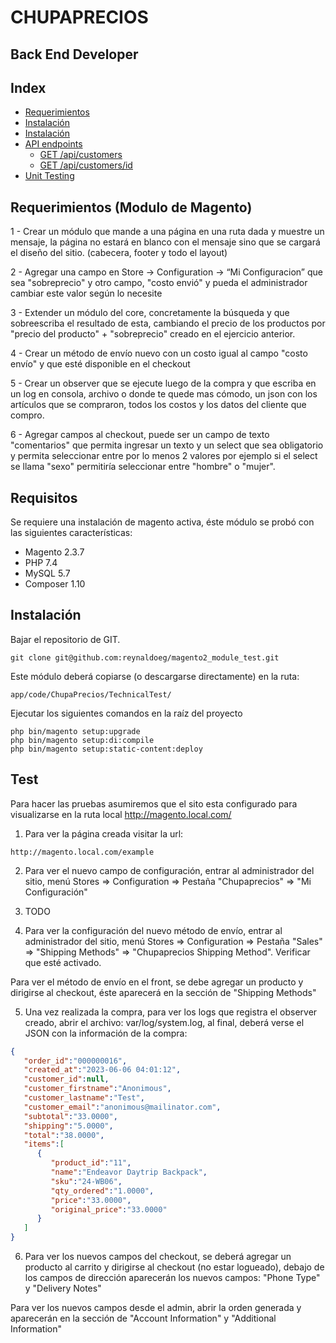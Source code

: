 # CHUPAPRECIOS
## Back End Developer

## Index

- [Requerimientos](#the-task)
- [Instalación](#installation)
- [Instalación](#installation)
- [API endpoints](#api-endpoints)
  - [GET /api/customers](#get-apicustomers)
  - [GET /api/customers/id](#get-apicustomersid)
- [Unit Testing](#unit-testing)

## Requerimientos (Modulo de Magento)

1 - Crear un módulo que mande a una página en una ruta dada y muestre un mensaje, la página no estará en blanco con el mensaje sino que se cargará el diseño del sitio. (cabecera, footer y todo el layout)

2 - Agregar una campo en Store -> Configuration -> “Mi Configuracion” que sea "sobreprecio" y otro campo, "costo envió" y pueda el administrador cambiar este valor según lo necesite

3 - Extender un módulo del core, concretamente la búsqueda y que sobreescriba el resultado de esta, cambiando el precio de los productos por "precio del producto" + "sobreprecio" creado en el ejercicio anterior.

4 - Crear un método de envío nuevo con un costo igual al campo "costo envío" y que esté disponible en el checkout

5 - Crear un observer que se ejecute luego de la compra y que escriba en un log en consola, archivo o donde te quede mas cómodo, un json con los artículos que se compraron, todos los costos y los datos del cliente que compro.

6 - Agregar campos al checkout, puede ser un campo de texto "comentarios" que permita ingresar un texto y un select que sea obligatorio y permita seleccionar entre por lo menos 2 valores por ejemplo si el select se llama "sexo" permitiría seleccionar entre "hombre" o "mujer".


## Requisitos


Se requiere una instalación de magento activa, éste módulo se probó con las siguientes características:

- Magento 2.3.7
- PHP 7.4
- MySQL 5.7
- Composer 1.10



## Instalación

Bajar el repositorio de GIT.
```shell 
git clone git@github.com:reynaldoeg/magento2_module_test.git
```

Este módulo deberá copiarse (o descargarse directamente) en la ruta:

```shell 
app/code/ChupaPrecios/TechnicalTest/
```



Ejecutar los siguientes comandos en la raíz del proyecto
```shell 
php bin/magento setup:upgrade
php bin/magento setup:di:compile
php bin/magento setup:static-content:deploy
```


## Test

Para hacer las pruebas asumiremos que el sito esta configurado para visualizarse en la ruta local http://magento.local.com/

1. Para ver la página creada visitar la url:


```shell 
http://magento.local.com/example
```



2. Para ver el nuevo campo de configuración, entrar al administrador del sitio, menú Stores => Configuration => Pestaña "Chupaprecios" => "Mi Configuración"


3. TODO

4. Para ver la configuración del nuevo método de envío, entrar al administrador del sitio, menú Stores => Configuration => Pestaña "Sales" => "Shipping Methods" => "Chupaprecios Shipping Method". Verificar que esté activado.

Para ver el método de envío en el front, se debe agregar un producto y dirigirse al checkout, éste aparecerá en la sección de "Shipping Methods"

5. Una vez realizada la compra, para ver los logs que registra el observer creado, abrir el archivo: var/log/system.log, al final, deberá verse el JSON con la información de la compra:

```json 
{
   "order_id":"000000016",
   "created_at":"2023-06-06 04:01:12",
   "customer_id":null,
   "customer_firstname":"Anonimous",
   "customer_lastname":"Test",
   "customer_email":"anonimous@mailinator.com",
   "subtotal":"33.0000",
   "shipping":"5.0000",
   "total":"38.0000",
   "items":[
      {
         "product_id":"11",
         "name":"Endeavor Daytrip Backpack",
         "sku":"24-WB06",
         "qty_ordered":"1.0000",
         "price":"33.0000",
         "original_price":"33.0000"
      }
   ]
}
```

6. Para ver los nuevos campos del checkout, se deberá agregar un producto al carrito y dirigirse al checkout (no estar logueado), debajo de los campos de dirección aparecerán los nuevos campos: "Phone Type" y "Delivery Notes"


Para ver los nuevos campos desde el admin, abrir la orden generada y aparecerán en la sección de "Account Information" y "Additional Information"


